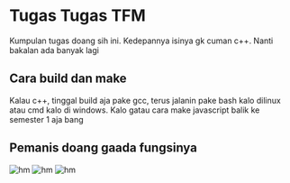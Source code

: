 # Tugas Tugas TFM
Kumpulan tugas doang sih ini. Kedepannya isinya gk cuman c++. Nanti bakalan ada banyak lagi

## Cara build dan make

Kalau c++, tinggal build aja pake gcc, terus jalanin pake bash kalo dilinux atau cmd kalo di windows.
Kalo gatau cara make javascript balik ke semester 1 aja bang

## Pemanis doang gaada fungsinya
![hm](https://tfm200819.s-ul.eu/FXwbK1xR)
![hm](https://tfm200819.s-ul.eu/ioDlB8Nj)
![hm](https://tfm200819.s-ul.eu/2ieBJSzR)
